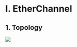 # I. EtherChannel
## 1. Topology
![](https://github.com/quangln94/Networking/blob/master/CCNP/SWITCH/Lab/Topology/EtherChannel.png)
